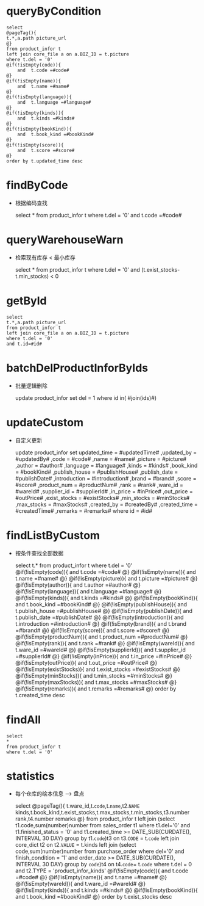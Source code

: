 queryByCondition
===


    select 
    @pageTag(){
    t.*,a.path picture_url
    @}
    from product_infor t
    left join core_file a on a.BIZ_ID = t.picture
    where t.del = '0'  
    @if(!isEmpty(code)){
        and  t.code =#code#
    @}
    @if(!isEmpty(name)){
        and  t.name =#name#
    @}
    @if(!isEmpty(language)){
        and  t.language =#language#
    @}
    @if(!isEmpty(kinds)){
        and  t.kinds =#kinds#
    @}
    @if(!isEmpty(bookKind)){
        and  t.book_kind =#bookKind#
    @}
    @if(!isEmpty(score)){
        and  t.score =#score#
    @}
    order by t.updated_time desc
  

findByCode
===

* 根据编码查找

    select
    *
    from product_infor t
    where t.del = '0'
    and t.code =#code#
 
queryWarehouseWarn
===

* 检索现有库存 < 最小库存

    select 
    * 
    from product_infor t
    where t.del = '0'
    and (t.exist_stocks-t.min_stocks) < 0 
    
getById
===

    select
    t.*,a.path picture_url
    from product_infor t
    left join core_file a on a.BIZ_ID = t.picture
    where t.del = '0'
    and t.id=#id#



batchDelProductInforByIds
===

* 批量逻辑删除

    update product_infor set del = 1 where id  in( #join(ids)#)
    


updateCustom
===

* 自定义更新

    update product_infor 
    set 
        updated_time = #updatedTime#
        ,updated_by = #updatedBy#
                ,code = #code#
                ,name = #name#
                ,picture = #picture#
                ,author = #author#
                ,language = #language#
                ,kinds = #kinds#
                ,book_kind = #bookKind#
                ,publish_house = #publishHouse#
                ,publish_date = #publishDate#
                ,introduction = #introduction#
                ,brand = #brand#
                ,score = #score#
                ,product_num = #productNum#
                ,rank = #rank#
                ,ware_id = #wareId#
                ,supplier_id = #supplierId#
                ,in_price = #inPrice#
                ,out_price = #outPrice#
                ,exist_stocks = #existStocks#
                ,min_stocks = #minStocks#
                ,max_stocks = #maxStocks#
                ,created_by = #createdBy#
                ,created_time = #createdTime#
                ,remarks = #remarks#
    where id  = #id#
    
    
    
findListByCustom
===

* 按条件查找全部数据


    select 
    t.*
    from product_infor t
    where t.del = '0'  
    @if(!isEmpty(code)){
        and  t.code =#code#
    @}
    @if(!isEmpty(name)){
        and  t.name =#name#
    @}
    @if(!isEmpty(picture)){
        and  t.picture =#picture#
    @}
    @if(!isEmpty(author)){
        and  t.author =#author#
    @}
    @if(!isEmpty(language)){
        and  t.language =#language#
    @}
    @if(!isEmpty(kinds)){
        and  t.kinds =#kinds#
    @}
    @if(!isEmpty(bookKind)){
        and  t.book_kind =#bookKind#
    @}
    @if(!isEmpty(publishHouse)){
        and  t.publish_house =#publishHouse#
    @}
    @if(!isEmpty(publishDate)){
        and  t.publish_date =#publishDate#
    @}
    @if(!isEmpty(introduction)){
        and  t.introduction =#introduction#
    @}
    @if(!isEmpty(brand)){
        and  t.brand =#brand#
    @}
    @if(!isEmpty(score)){
        and  t.score =#score#
    @}
    @if(!isEmpty(productNum)){
        and  t.product_num =#productNum#
    @}
    @if(!isEmpty(rank)){
        and  t.rank =#rank#
    @}
    @if(!isEmpty(wareId)){
        and  t.ware_id =#wareId#
    @}
    @if(!isEmpty(supplierId)){
        and  t.supplier_id =#supplierId#
    @}
    @if(!isEmpty(inPrice)){
        and  t.in_price =#inPrice#
    @}
    @if(!isEmpty(outPrice)){
        and  t.out_price =#outPrice#
    @}
    @if(!isEmpty(existStocks)){
        and  t.exist_stocks =#existStocks#
    @}
    @if(!isEmpty(minStocks)){
        and  t.min_stocks =#minStocks#
    @}
    @if(!isEmpty(maxStocks)){
        and  t.max_stocks =#maxStocks#
    @}
    @if(!isEmpty(remarks)){
        and  t.remarks =#remarks#
    @}
    order by t.created_time desc
    
findAll
===

    select
    *
    from product_infor t
    where t.del = '0'
    
statistics
===
* 每个仓库的绘本信息 --> 盘点
      
    select 
    @pageTag(){
    t.ware_id,t.`code`,t.`name`,t2.`NAME` kinds,t.book_kind,t.exist_stocks,t.max_stocks,t.min_stocks,t3.number rank,t4.number remarks
    @}
    from product_infor t 
    left join (select
            t1.code,sum(number)number
            from sales_order t1
            where t1.del='0' and t1.finished_status = '0'
            and t1.created_time >= DATE_SUB(CURDATE(), INTERVAL 30 DAY)
            group by t1.`code`)t3 on t3.`CODE` = t.`code`
    left join core_dict t2 on t2.`VALUE` = t.kinds
    left join (select
            code,sum(number)number
            from purchase_order
            where del='0' and finish_condition = '1'
            and order_date >= DATE_SUB(CURDATE(), INTERVAL 30 DAY)
            group by `code`)t4 on t4.`code`= t.`code`
    where t.del = 0 and t2.TYPE = 'product_infor_kinds'
    @if(!isEmpty(code)){
        and  t.code =#code#
    @}
    @if(!isEmpty(name)){
        and  t.name =#name#
    @}
    @if(!isEmpty(wareId)){
        and  t.ware_id =#wareId#
    @}
    @if(!isEmpty(kinds)){
        and  t.kinds =#kinds#
    @}
    @if(!isEmpty(bookKind)){
        and  t.book_kind =#bookKind#
    @}
    order by t.exist_stocks desc